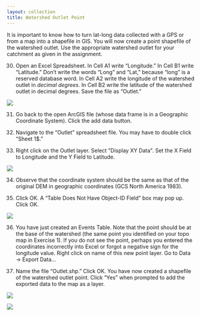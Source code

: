 ```yaml
---
layout: collection
title: Watershed Outlet Point
---
```


It is important to know how to turn lat-long data collected with a GPS or from a map into a shapefile in GIS.  You will now create a point shapefile of the watershed outlet.  Use the appropriate watershed outlet for your catchment as given in the assignment.

30)	Open an Excel Spreadsheet.  In Cell A1 write “Longitude.”  In Cell B1 write “Latitude.”  Don’t write the words “Long” and “Lat,” because “long” is a reserved database word.  In Cell A2 write the longitude of the watershed outlet in *decimal degrees*.  In Cell B2 write the latitude of the watershed outlet in decimal degrees.  Save the file as “Outlet.”

<a href="{{ site.url }}/pictures/SS18.png"><img src="{{ site.url }}/pictures/SS18.png"></a>
 	
31)	Go back to the open ArcGIS file (whose data frame is in a Geographic Coordinate System).  Click the add data button. 

32)	Navigate to the “Outlet” spreadsheet file.  You may have to double click “Sheet 1$.”  

33)	Right click on the Outlet layer. Select "Display XY Data". Set the X Field to Longitude and the Y Field to Latitude. 

<a href="{{ site.url }}/pictures/SS19.png"><img src="{{ site.url }}/pictures/SS19.png"></a>

34)	Observe that the coordinate system should be the same as that of the original DEM in geographic coordinates (GCS North America 1983). 

35)	Click OK.  A “Table Does Not Have Object-ID Field” box may pop up.  Click OK. 

<a href="{{ site.url }}/pictures/SS20.png"><img src="{{ site.url }}/pictures/SS20.png"></a>

36)	You have just created an Events Table.  Note that the point should be at the base of the watershed (the same point you identified on your topo map in Exercise 1).  If you do not see the point, perhaps you entered the coordinates incorrectly into Excel or forgot a negative sign for the longitude value.  Right click on name of this new point layer.  Go to Data &#8594; Export Data…

37)	Name the file “Outlet.shp.”  Click OK.  You have now created a shapefile of the watershed outlet point.  Click “Yes” when prompted to add the exported data to the map as a layer.

<a href="{{ site.url }}/pictures/SS21.png"><img src="{{ site.url }}/pictures/SS21.png"></a>

<a href="{{ site.url }}/pictures/SS22.png"><img src="{{ site.url }}/pictures/SS22.png"></a>


 
